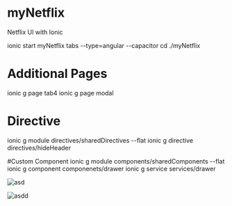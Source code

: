 # myNetflix
 Netflix UI with Ionic
 
 ionic start myNetflix tabs --type=angular --capacitor
 cd ./myNetflix
 
 # Additional Pages
 ionic g  page tab4
 ionic g  page modal
 
 # Directive
 ionic g module directives/sharedDirectives --flat
 ionic g directive directives/hideHeader
 
 #Custom Component
 ionic g module components/sharedComponents --flat
 ionic g component componenets/drawer
 ionic g service services/drawer
 
![asd](https://user-images.githubusercontent.com/97443736/182091376-c1b2fdc1-1af1-4b44-b65b-12e8de02ac17.PNG)

![asdd](https://user-images.githubusercontent.com/97443736/182091424-f587948c-d08b-494d-8960-8f630590887c.PNG)
